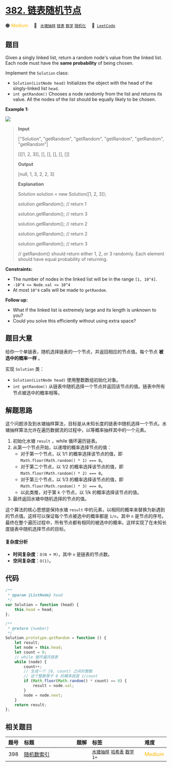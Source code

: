 # [382. 链表随机节点](https://leetcode.com/problems/linked-list-random-node)

🟠 <font color=#ffb800>Medium</font>&emsp; 🔖&ensp; [`水塘抽样`](/leetcode/outline/tag/reservoir-sampling.md) [`链表`](/leetcode/outline/tag/linked-list.md) [`数学`](/leetcode/outline/tag/math.md) [`随机化`](/leetcode/outline/tag/randomized.md)&emsp; 🔗&ensp;[`LeetCode`](https://leetcode.com/problems/linked-list-random-node)

## 题目

Given a singly linked list, return a random node's value from the linked list.
Each node must have the **same probability** of being chosen.

Implement the `Solution` class:

- `Solution(ListNode head)` Initializes the object with the head of the singly-linked list `head`.
- `int getRandom()` Chooses a node randomly from the list and returns its value. All the nodes of the list should be equally likely to be chosen.

**Example 1:**

![](https://assets.leetcode.com/uploads/2021/03/16/getrand-linked-list.jpg)

> **Input**
>
> ["Solution", "getRandom", "getRandom", "getRandom", "getRandom", "getRandom"]
>
> [[[1, 2, 3]], [], [], [], [], []]
>
> **Output**
>
> [null, 1, 3, 2, 2, 3]
>
> **Explanation**
>
> Solution solution = new Solution([1, 2, 3]);
>
> solution.getRandom(); // return 1
>
> solution.getRandom(); // return 3
>
> solution.getRandom(); // return 2
>
> solution.getRandom(); // return 2
>
> solution.getRandom(); // return 3
>
> // getRandom() should return either 1, 2, or 3 randomly. Each element should have equal probability of returning.

**Constraints:**

- The number of nodes in the linked list will be in the range `[1, 10^4]`.
- `-10^4 <= Node.val <= 10^4`
- At most `10^4` calls will be made to `getRandom`.

**Follow up:**

- What if the linked list is extremely large and its length is unknown to you?
- Could you solve this efficiently without using extra space?

## 题目大意

给你一个单链表，随机选择链表的一个节点，并返回相应的节点值。每个节点 **被选中的概率一样** 。

实现 `Solution` 类：

- `Solution(ListNode head)` 使用整数数组初始化对象。
- `int getRandom()` 从链表中随机选择一个节点并返回该节点的值。链表中所有节点被选中的概率相等。

## 解题思路

这个问题涉及到水塘抽样算法，目标是从未知长度的链表中随机选择一个节点。水塘抽样算法允许在遍历数据流的过程中，以等概率抽样其中的一个元素。

1. 初始化水塘 `result` ，while 循环遍历链表。
2. 从第一个节点开始，以递增的概率选择节点的值：
   - 对于第一个节点，以 1/1 的概率选择该节点的值，即 `Math.floor(Math.random() * 1) === 0`。
   - 对于第二个节点，以 1/2 的概率选择该节点的值，即 `Math.floor(Math.random() * 2) === 0`。
   - 对于第三个节点，以 1/3 的概率选择该节点的值，即 `Math.floor(Math.random() * 3) === 0`。
   - 以此类推，对于第 k 个节点，以 1/k 的概率选择该节点的值。
3. 最终返回水塘中随机选择的节点的值。

这个算法的核心思想是保持水塘 `result` 中的元素，以相同的概率来替换为新遇到的节点值。这样可以保证每个节点被选中的概率都是 `1/n`，其中 `n` 是节点的序号。最终在整个遍历过程中，所有节点都有相同的被选中的概率。这样实现了在未知长度链表中随机选择节点的目标。

#### 复杂度分析

- **时间复杂度**：`O(N + M)`，其中 `n` 是链表的节点数。
- **空间复杂度**：`O(1)`。

## 代码

```javascript
/**
 * @param {ListNode} head
 */
var Solution = function (head) {
	this.head = head;
};

/**
 * @return {number}
 */
Solution.prototype.getRandom = function () {
	let result;
	let node = this.head;
	let count = 0;
	// while 循环遍历链表
	while (node) {
		count++;
		// 生成一个 [0, count) 之间的整数
		// 这个整数等于 0 的概率就是 1/count
		if (Math.floor(Math.random() * count) == 0) {
			result = node.val;
		}
		node = node.next;
	}
	return result;
};
```

## 相关题目

<!-- prettier-ignore -->
| 题号 | 标题 | 题解 | 标签 | 难度 |
| :------: | :------ | :------: | :------ | :------ |
| 398 | [随机数索引](https://leetcode.com/problems/random-pick-index) |  |  [`水塘抽样`](/leetcode/outline/tag/reservoir-sampling.md) [`哈希表`](/leetcode/outline/tag/hash-table.md) [`数学`](/leetcode/outline/tag/math.md) `1+` | <font color=#ffb800>Medium</font> |

<style>
.blue {
    background-color: #096dd9;
    padding: 0.25rem 0.5rem;
    margin: 0;
    font-size: 0.85em;
    border-radius: 3px;
    color: white;
    font-weight: 500;
}
table th:first-of-type { width: 10%; }
table th:nth-of-type(2) { width: 35%; }
table th:nth-of-type(3) { width: 10%; }
table th:nth-of-type(4) { width: 35%; }
table th:nth-of-type(5) { width: 10%; }
</style>
